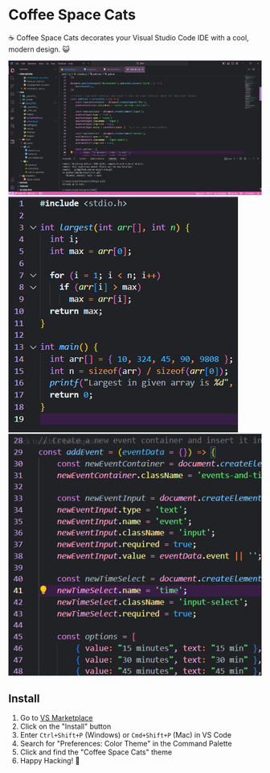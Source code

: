 # Coffee Space Cats

☕ Coffee Space Cats decorates your Visual Studio Code IDE with a cool, modern design. 😺

![spacecats](./img/vsce.png)
![c](./img/c.png)
![javascript](./img/js.png)

## Install
1. Go to [VS Marketplace](https://marketplace.visualstudio.com/items?itemName=CatsCoffee.claire)
2. Click on the "Install" button
3. Enter `Ctrl+Shift+P` (Windows) or `Cmd+Shift+P` (Mac) in VS Code
4. Search for "Preferences: Color Theme" in the Command Palette
5. Click and find the "Coffee Space Cats" theme
6. Happy Hacking! 🎉
